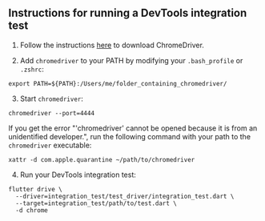 ## Instructions for running a DevTools integration test

1. Follow the instructions [here](https://docs.flutter.dev/cookbook/testing/integration/introduction#5b-web) to download ChromeDriver.

2. Add `chromedriver` to your PATH by modifying your `.bash_profile` or `.zshrc`:

```
export PATH=${PATH}:/Users/me/folder_containing_chromedriver/
```

3. Start `chromedriver`:

```
chromedriver --port=4444
```

If you get the error "'chromedriver' cannot be opened because it is from an unidentified developer.", run the following command with your path to the `chromedriver` executable:

```
xattr -d com.apple.quarantine ~/path/to/chromedriver
```

4. Run your DevTools integration test:

```shell
flutter drive \
  --driver=integration_test/test_driver/integration_test.dart \
  --target=integration_test/path/to/test.dart \
  -d chrome
```